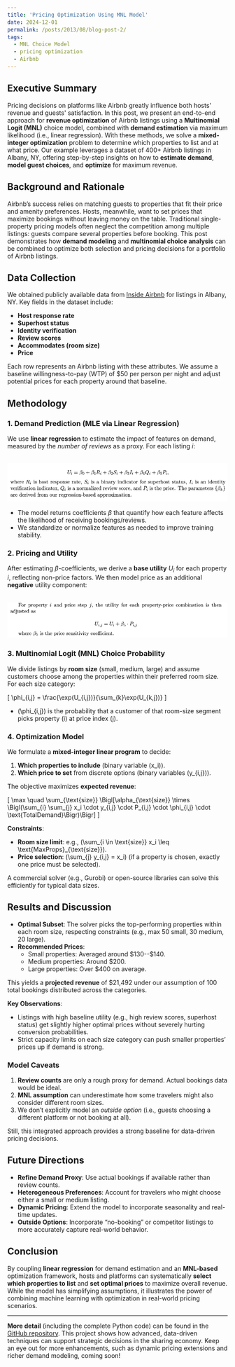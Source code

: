 ```yaml
---
title: 'Pricing Optimization Using MNL Model'
date: 2024-12-01
permalink: /posts/2013/08/blog-post-2/
tags:
  - MNL Choice Model
  - pricing optimization
  - Airbnb
---
```


## Executive Summary

Pricing decisions on platforms like Airbnb greatly influence both hosts' revenue and guests' satisfaction. In this post, we present an end-to-end approach for **revenue optimization** of Airbnb listings using a **Multinomial Logit (MNL)** choice model, combined with **demand estimation** via maximum likelihood (i.e., linear regression). With these methods, we solve a **mixed-integer optimization** problem to determine which properties to list and at what price. Our example leverages a dataset of 400+ Airbnb listings in Albany, NY, offering step-by-step insights on how to **estimate demand**, **model guest choices**, and **optimize** for maximum revenue.

## Background and Rationale

Airbnb’s success relies on matching guests to properties that fit their price and amenity preferences. Hosts, meanwhile, want to set prices that maximize bookings without leaving money on the table. Traditional single-property pricing models often neglect the competition among multiple listings: guests compare several properties before booking. This post demonstrates how **demand modeling** and **multinomial choice analysis** can be combined to optimize both selection and pricing decisions for a portfolio of Airbnb listings.

## Data Collection

We obtained publicly available data from [Inside Airbnb](https://insideairbnb.com/get-the-data/) for listings in Albany, NY. Key fields in the dataset include:

- **Host response rate**  
- **Superhost status**  
- **Identity verification**  
- **Review scores**  
- **Accommodates (room size)**  
- **Price**  

Each row represents an Airbnb listing with these attributes. We assume a baseline willingness-to-pay (WTP) of \$50 per person per night and adjust potential prices for each property around that baseline.  

## Methodology

### 1. Demand Prediction (MLE via Linear Regression)

We use **linear regression** to estimate the impact of features on demand, measured by the *number of reviews* as a proxy. For each listing $i$:


<br/><img src='/images/LinearRegression.png'>

- The model returns coefficients $\beta$ that quantify how each feature affects the likelihood of receiving bookings/reviews.  
- We standardize or normalize features as needed to improve training stability.

### 2. Pricing and Utility

After estimating $\beta$-coefficients, we derive a **base utility** $U_i$ for each property $i$, reflecting non-price factors. We then model price as an additional **negative** utility component:

<br/><img src='/images/Utility.png'>


### 3. Multinomial Logit (MNL) Choice Probability

We divide listings by **room size** (small, medium, large) and assume customers choose among the properties within their preferred room size. For each size category:

\[
\phi_{i,j} = \frac{\exp(U_{i,j})}{\sum_{k}\exp(U_{k,j})}
\]

- \(\phi_{i,j}\) is the probability that a customer of that room-size segment picks property \(i\) at price index \(j\).

### 4. Optimization Model

We formulate a **mixed-integer linear program** to decide:
1. **Which properties to include** (binary variable \(x_i\)).
2. **Which price to set** from discrete options (binary variables \(y_{i,j}\)).

The objective maximizes **expected revenue**:

\[
\max \quad \sum_{\text{size}} \Bigl[\alpha_{\text{size}} \times \Bigl(\sum_{i} \sum_{j} x_i \cdot y_{i,j} \cdot P_{i,j} \cdot \phi_{i,j} \cdot \text{TotalDemand}\Bigr)\Bigr]
\]

**Constraints**:
- **Room size limit**: e.g., \(\sum_{i \in \text{size}} x_i \leq \text{MaxProps}_{\text{size}}\).
- **Price selection**: \(\sum_{j} y_{i,j} = x_i\) (if a property is chosen, exactly one price must be selected).

A commercial solver (e.g., Gurobi) or open-source libraries can solve this efficiently for typical data sizes.

## Results and Discussion

- **Optimal Subset**: The solver picks the top-performing properties within each room size, respecting constraints (e.g., max 50 small, 30 medium, 20 large).  
- **Recommended Prices**:  
  - Small properties: Averaged around \$130--\$140.  
  - Medium properties: Around \$200.  
  - Large properties: Over \$400 on average.  

This yields a **projected revenue** of \$21,492 under our assumption of 100 total bookings distributed across the categories.

**Key Observations**:
- Listings with high baseline utility (e.g., high review scores, superhost status) get slightly higher optimal prices without severely hurting conversion probabilities.  
- Strict capacity limits on each size category can push smaller properties’ prices up if demand is strong.  

### Model Caveats

1. **Review counts** are only a rough proxy for demand. Actual bookings data would be ideal.  
2. **MNL assumption** can underestimate how some travelers might also consider different room sizes.  
3. We don’t explicitly model an *outside option* (i.e., guests choosing a different platform or not booking at all).  

Still, this integrated approach provides a strong baseline for data-driven pricing decisions.

## Future Directions

- **Refine Demand Proxy**: Use actual bookings if available rather than review counts.  
- **Heterogeneous Preferences**: Account for travelers who might choose either a small or medium listing.  
- **Dynamic Pricing**: Extend the model to incorporate seasonality and real-time updates.  
- **Outside Options**: Incorporate “no-booking” or competitor listings to more accurately capture real-world behavior.  

## Conclusion

By coupling **linear regression** for demand estimation and an **MNL-based** optimization framework, hosts and platforms can systematically **select which properties to list** and **set optimal prices** to maximize overall revenue. While the model has simplifying assumptions, it illustrates the power of combining machine learning with optimization in real-world pricing scenarios.

---

**More detail** (including the complete Python code) can be found in the [GitHub repository](#). This project shows how advanced, data-driven techniques can support strategic decisions in the sharing economy. Keep an eye out for more enhancements, such as dynamic pricing extensions and richer demand modeling, coming soon!
